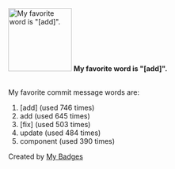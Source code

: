 <img src="https://my-badges.github.io/my-badges/favorite-word.png" alt="My favorite word is &quot;[add]&quot;." title="My favorite word is &quot;[add]&quot;." width="128">
<strong>My favorite word is &quot;[add]&quot;.</strong>
<br><br>

My favorite commit message words are:

1. [add] (used 746 times)
2. add (used 645 times)
3. [fix] (used 503 times)
4. update (used 484 times)
5. component (used 390 times)


Created by <a href="https://github.com/my-badges/my-badges">My Badges</a>